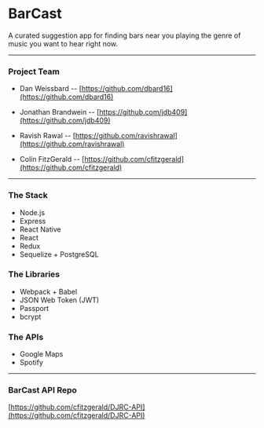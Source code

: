 # BarCast

A curated suggestion app for finding bars near you playing the genre of music you want to hear right now.

---

### Project Team

- Dan Weissbard -- [https://github.com/dbard16](https://github.com/dbard16)

- Jonathan Brandwein -- [https://github.com/jdb409](https://github.com/jdb409)

- Ravish Rawal -- [https://github.com/ravishrawal](https://github.com/ravishrawal)

- Colin FitzGerald -- [https://github.com/cfitzgerald](https://github.com/cfitzgerald)

---

### The Stack

- Node.js
- Express
- React Native
- React
- Redux
- Sequelize + PostgreSQL

### The Libraries

- Webpack + Babel
- JSON Web Token (JWT)
- Passport
- bcrypt

### The APIs

- Google Maps
- Spotify

---

### BarCast API Repo

[https://github.com/cfitzgerald/DJRC-API](https://github.com/cfitzgerald/DJRC-API)
